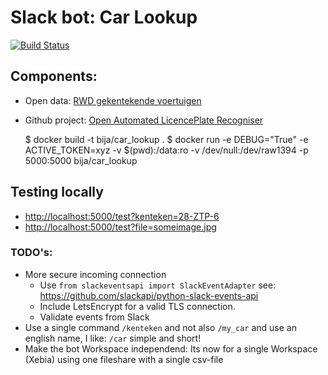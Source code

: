 # Slack bot: Car Lookup

[![Build Status](https://dev.azure.com/alexanderbij/alexanderbij/_apis/build/status/abij.car_lookup_slackbot?branchName=master)](https://dev.azure.com/alexanderbij/alexanderbij/_build/latest?definitionId=1&branchName=master)

## Components:

- Open data: [RWD gekentekende voertuigen](https://opendata.rdw.nl/Voertuigen/Open-Data-RDW-Gekentekende_voertuigen/m9d7-ebf2)
- Github project: [Open Automated LicencePlate Recogniser](https://github.com/openalpr/openalpr)

    $ docker build -t bija/car_lookup .
    $ docker run -e DEBUG="True" -e ACTIVE_TOKEN=xyz -v $(pwd):/data:ro -v /dev/null:/dev/raw1394 -p 5000:5000 bija/car_lookup

## Testing locally

- [http://localhost:5000/test?kenteken=28-ZTP-6](http://localhost:5000/test?kenteken=28-ZTP-6)
- [http://localhost:5000/test?file=someimage.jpg](http://localhost:5000/test?file=someimage.jpg)


### TODO's:

- More secure incoming connection
    - Use `from slackeventsapi import SlackEventAdapter` see: https://github.com/slackapi/python-slack-events-api
    - Include LetsEncrypt for a valid TLS connection.
    - Validate events from Slack
- Use a single command `/kenteken` and not also `/my_car` and use an english name, I like: `/car` simple and short!
- Make the bot Workspace independend: Its now for a single Workspace (Xebia) using one fileshare with a single csv-file